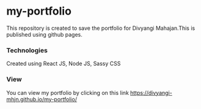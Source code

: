 # my-portfolio
This repository is created to save the portfolio for Divyangi Mahajan.This is published using github pages. 

### Technologies
Created using React JS, Node JS, Sassy CSS

### View
You can view my portfolio by clicking on this link <a>https://divyangi-mhjn.github.io/my-portfolio/</a>
